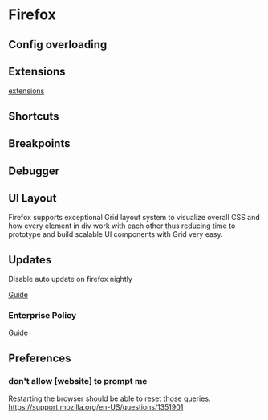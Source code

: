 # Firefox

## Config overloading

## Extensions

[extensions](tools/browsers/extensions.md)

## Shortcuts

## Breakpoints

## Debugger

## UI Layout

Firefox supports exceptional Grid layout system to visualize overall CSS and how every element in div work with each other thus reducing time to prototype and build scalable UI components with Grid very easy.

## Updates

Disable auto update on firefox nightly

[Guide](https://techsupportwhale.com/disable-firefox-auto-update/)

### Enterprise Policy

[Guide](https://www.journeybytes.com/disable-firefox-quantum-updates/)


## Preferences

### don't allow [website] to prompt me
Restarting the browser should be able to reset those queries.
https://support.mozilla.org/en-US/questions/1351901